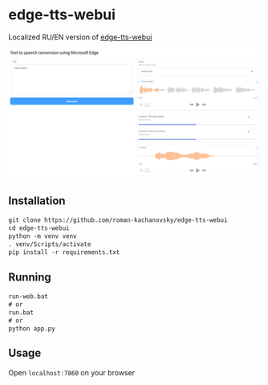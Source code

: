 # edge-tts-webui

Localized RU/EN version of [edge-tts-webui](https://github.com/ycyy/edge-tts-webui)

![GUI](https://github.com/roman-kachanovsky/edge-tts-webui/blob/main/gui.png)

## Installation

    git clone https://github.com/roman-kachanovsky/edge-tts-webui
	cd edge-tts-webui
	python -m venv venv
	. venv/Scripts/activate
	pip install -r requirements.txt

## Running

    run-web.bat
	# or
	run.bat
	# or
	python app.py

## Usage

Open `localhost:7860` on your browser